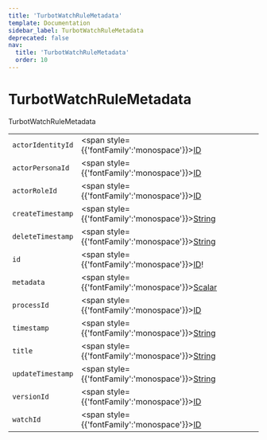 ```yaml
---
title: 'TurbotWatchRuleMetadata'
template: Documentation
sidebar_label: TurbotWatchRuleMetadata
deprecated: false
nav:
  title: 'TurbotWatchRuleMetadata'
  order: 10
---
```


# TurbotWatchRuleMetadata

<div style={{'fontFamily':'monospace'}}><span style={{'fontSize':'1.5rem','fontWeight':500}}>TurbotWatchRuleMetadata</span></div>





| | | |
| -- | -- | -- |
| `actorIdentityId` | <span style={{'fontFamily':'monospace'}}><a href="/guardrails/docs/reference/graphql/scalar/ID">ID</a></span> |  |
| `actorPersonaId` | <span style={{'fontFamily':'monospace'}}><a href="/guardrails/docs/reference/graphql/scalar/ID">ID</a></span> |  |
| `actorRoleId` | <span style={{'fontFamily':'monospace'}}><a href="/guardrails/docs/reference/graphql/scalar/ID">ID</a></span> |  |
| `createTimestamp` | <span style={{'fontFamily':'monospace'}}><a href="/guardrails/docs/reference/graphql/scalar/String">String</a></span> |  |
| `deleteTimestamp` | <span style={{'fontFamily':'monospace'}}><a href="/guardrails/docs/reference/graphql/scalar/String">String</a></span> |  |
| `id` | <span style={{'fontFamily':'monospace'}}><a href="/guardrails/docs/reference/graphql/scalar/ID">ID</a>!</span> |  |
| `metadata` | <span style={{'fontFamily':'monospace'}}><a href="/guardrails/docs/reference/graphql/scalar/Scalar">Scalar</a></span> |  |
| `processId` | <span style={{'fontFamily':'monospace'}}><a href="/guardrails/docs/reference/graphql/scalar/ID">ID</a></span> |  |
| `timestamp` | <span style={{'fontFamily':'monospace'}}><a href="/guardrails/docs/reference/graphql/scalar/String">String</a></span> |  |
| `title` | <span style={{'fontFamily':'monospace'}}><a href="/guardrails/docs/reference/graphql/scalar/String">String</a></span> |  |
| `updateTimestamp` | <span style={{'fontFamily':'monospace'}}><a href="/guardrails/docs/reference/graphql/scalar/String">String</a></span> |  |
| `versionId` | <span style={{'fontFamily':'monospace'}}><a href="/guardrails/docs/reference/graphql/scalar/ID">ID</a></span> |  |
| `watchId` | <span style={{'fontFamily':'monospace'}}><a href="/guardrails/docs/reference/graphql/scalar/ID">ID</a></span> |  |